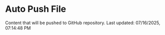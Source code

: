 # Auto Push File

Content that will be pushed to GitHub repository.
Last updated: 07/16/2025, 07:14:48 PM